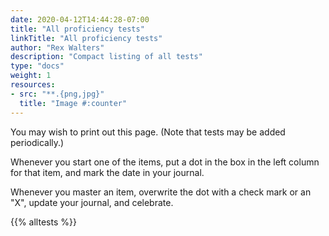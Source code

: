 ```yaml
---
date: 2020-04-12T14:44:28-07:00
title: "All proficiency tests"
linkTitle: "All proficiency tests"
author: "Rex Walters"
description: "Compact listing of all tests"
type: "docs"
weight: 1
resources:
- src: "**.{png,jpg}"
  title: "Image #:counter"
---
```


You may wish to print out this page. (Note that tests may be added periodically.)

Whenever you start one of the items, put a dot in the box in the left column for that item, and mark the date in your journal.

Whenever you master an item, overwrite the dot with a check mark or an "X", update your journal, and celebrate.

{{% alltests %}}

